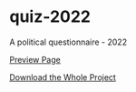 # quiz-2022
A political questionnaire - 2022

[Preview Page](https://ivantcholakov.github.io/quiz-2022/quiz-2022.html)

[Download the Whole Project](https://github.com/ivantcholakov/quiz-2022/archive/refs/heads/main.zip)
